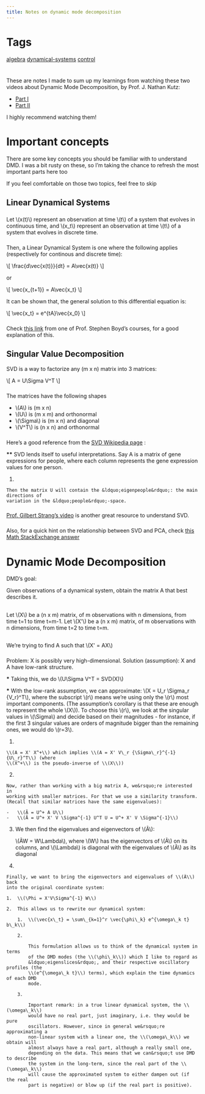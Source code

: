 ```yaml
---
title: Notes on dynamic mode decomposition
---
```


# Tags
[algebra](20201114230107-algebra.md) [dynamical-systems](20201104234038-dynamical_systems.md) [control](control.md)


# 

These are notes I made to sum up my learnings from watching these two
videos about Dynamic Mode Decomposition, by Prof. J. Nathan Kutz:

-   [Part I](https://www.youtube.com/watch?v=bYfGVQ1Sg98)
-   [Part II](https://www.youtube.com/watch?v=KAau5TBU0Sc)

I highly recommend watching them!


# Important concepts

There are some key concepts you should be familiar with to understand
DMD. I was a bit rusty on these, so I&rsquo;m taking the chance to refresh the
most important parts here too

If you feel comfortable on those two topics, feel free to skip


## Linear Dynamical Systems


### 

Let \\(x(t)\\) represent an observation at time \\(t\\) of a system that evolves
in continuous time, and \\(x\_t\\) represent an observation at time \\(t\\) of a
system that evolves in discrete time.


### 

Then, a Linear Dynamical System is one where the following applies
(respectively for continous and discrete time):

\\[ \frac{d\vec{x(t)}}{dt} = A\vec{x(t)} \\]

or

\\[ \vec{x\_{t+1}} = A\vec{x\_t} \\]

It can be shown that, the general solution to this differential equation
is:

\\[ \vec{x\_t} = e^{tA}\vec{x\_0} \\]


### 

Check [this link](http://ee263.stanford.edu/lectures/expm.pdf) from
one of Prof. Stephen Boyd&rsquo;s courses, for a good explanation of this.


## Singular Value Decomposition

SVD is a way to factorize any (m x n) matrix into 3 matrices:

\\[ A = U\Sigma V^T \\]


### 

The matrices have the following shapes

-   \\(A\\) is (m x n)
-   \\(U\\) is (m x m) and orthonormal
-   \\(\Sigma\\) is (m x n) and diagonal
-   \\(V^T\\) is (n x n) and orthonormal


### 

Here&rsquo;s a good reference from the
[SVD
Wikipedia page](https://en.wikipedia.org/wiki/Singular_value_decomposition) :

**\*\***
SVD lends itself to useful interpretations. Say A is a matrix of gene
expressions for people, where each column represents the gene expression
values for one person.

1.  

    Then the matrix U will contain the &ldquo;eigenpeople&rdquo;: the main directions of
    variation in the &ldquo;people&rdquo;-space.


### 

[Prof. Gilbert Strang&rsquo;s
video](https://www.youtube.com/watch?v=mBcLRGuAFUk) is another great resource to understand SVD.


### 

Also, for a quick hint on the relationship between SVD and PCA, check
[this Math StackExchange
answer](https://math.stackexchange.com/a/3871)


# Dynamic Mode Decomposition

DMD&rsquo;s goal:

Given observations of a dynamical system, obtain the matrix A that
best describes it.


## 

Let \\(X\\) be a (n x m) matrix, of m observations with n dimensions, from
time t=1 to time t=m-1. Let \\(X'\\) be a (n x m) matrix, of m observations
with n dimensions, from time t=2 to time t=m.


## 

We&rsquo;re trying to find A such that \\(X' = AX\\)


### 

Problem: X is possibly very high-dimensional.
Solution (assumption): X and A have low-rank structure.

****\*****
Taking this, we do  \\(U\Sigma V^T = SVD(X)\\)

****\*****
With the low-rank assumption, we can approximate:
\\(X = U\_r \Sigma\_r {V\_r}^T\\), where the subscript \\(r\\) means we&rsquo;re using
only the \\(r\\) most important components. (The assumption&rsquo;s corollary is
that these are enough to represent the whole \\(X\\)). To choose this \\(r\\),
we look at the singular values in \\(\Sigma\\) and decide based on their
magnitudes - for instance, if the first 3 singular values are orders
of magnitude bigger than the remaining ones, we would do \\(r=3\\).

1.  

    \\(A = X' X^+\\) which implies \\(A = X' V\_r {\Sigma\_r}^{-1} {U\_r}^T\\) (where
    \\(X^+\\) is the pseudo-inverse of \\(X\\))

2.  

    Now, rather than working with a big matrix A, we&rsquo;re interested in
    working with smaller matrices. For that we use a similarity transform.
    (Recall that similar matrices have the same eigenvalues):
    
    -   \\(Ã = U^+ A U\\)
    -   \\(Ã = U^+ X' V \Sigma^{-1} U^T U = U^+ X' V \Sigma^{-1}\\)

3.  We then find the eigenvalues and eigenvectors of \\(Ã\\):

    \\(ÃW = W\Lambda\\), where \\(W\\) has the eigenvectors of \\(Ã\\) on its
    columns, and \\(\Lambda\\) is diagonal with the eigenvalues of \\(Ã\\) as
    its diagonal

4.  

    Finally, we want to bring the eigenvectors and eigenvalues of \\(Ã\\) back
    into the original coordinate system:
    
    1.  \\(\Phi = X'V\Sigma^{-1} W\\)
    
    2.  This allows us to rewrite our dynamical system:
    
        1.  \\(\vec{x\_t} = \sum\_{k=1}^r \vec{\phi\_k} e^{\omega\_k t} b\_k\\)
        
        2.  
        
            This formulation allows us to think of the dynamical system in terms
            of the DMD modes (the \\(\phi\_k\\)) which I like to regard as
            &ldquo;eigenslices&rdquo;, and their respective oscillatory profiles (the
            \\(e^{\omega\_k t}\\) terms), which explain the time dynamics of each DMD
            mode.
        
        3.  
        
            Important remark: in a true linear dynamical system, the \\(\omega\_k\\)
            would have no real part, just imaginary, i.e. they would be pure
            oscillators. However, since in general we&rsquo;re approximating a
            non-linear system with a linear one, the \\(\omega\_k\\) we obtain will
            almost always have a real part, although a really small one,
            depending on the data. This means that we can&rsquo;t use DMD to describe
            the system in the long-term, since the real part of the \\(\omega\_k\\)
            will cause the approximated system to either dampen out (if the real
            part is negative) or blow up (if the real part is positive).
